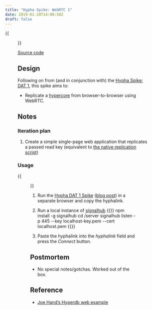 ```yaml
---
title: "Hypha Spike: WebRTC 1"
date: 2019-01-20T14:08:58Z
draft: false
---
```


{{<figure src="webrtc-browser.jpeg" alt="Two browser windows, side-by-side. The left one is running the DAT 1 spike, the right one this one. Data has replicated between them." caption="A hypercore replicating over WebRTC between two browsers">}}

[Source code](https://source.ind.ie/hypha/spikes/webrtc-1)

## Design

Following on from (and in conjunction with) the [Hypha Spike: DAT 1](../../15/hypha-spike-dat-1), this spike aims to:

  * Replicate a [hypercore](https://github.com/mafintosh/hypercore) from browser-to-browser using WebRTC.

## Notes

### Iteration plan

1. Create a simple single-page web application that replicates a passed read key (equivalent to [the native replication script](https://source.ind.ie/hypha/spikes/dat-1/blob/master/native/index.js))

### Usage

{{<figure src="webrtc-terminal.jpeg" alt="The DAT 1 spike, this spike, and signalhub running in three terminal windows tiled in quarters in Tilix (the fourth terminal window is empty at my site’s directory)" caption="The servers">}}

1. Run the [Hypha DAT 1 Spike](https://source.ind.ie/hypha/spikes/dat-1) ([blog post](../../15/hypha-spike-dat-1)) in a separate browser and copy the hyphalink.

2. Run a local instance of [signalhub](https://github.com/mafintosh/signalhub)
{{<highlight sh>}}
npm install -g signalhub
cd <dat-1-spike-directory>/server
signalhub listen -p 445 --key localhost-key.pem --cert localhost.pem
{{</highlight>}}

3. Paste the hyphalink into the _hyphalink_ field and press the _Connect_ button.

## Postmortem

  * No special notes/gotchas. Worked out of the box.

## Reference

  * [Joe Hand’s Hyperdb web example](https://github.com/joehand/hyperdb-web-example/blob/master/index.js)
